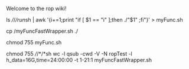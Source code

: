 Welcome to the rop wiki!

ls */*/*/run*sh | awk '{i+=1;print "if [ $1 == "i" ];then ./"$1" ;fi"}' > myFunc.sh

cp <dirROPisInstalled>/myFuncFastWrapper.sh ./

chmod 755 myFunc.sh 

chmod 755 */*/*/*sh
wc -l 
qsub -cwd -V -N ropTest -l h_data=16G,time=24:00:00 -t 1-21:1 myFuncFastWrapper.sh